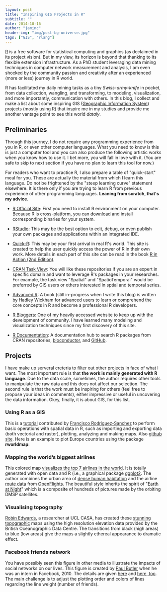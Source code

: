 ```yaml
---
layout: post
title: "Inspiring GIS Projects in R"
subtitle: ""
date: 2014-10-16
author: "jaminc"
header-img: "img/post-bg-universe.jpg"
tags: ["GIS", "rlang"]
---
```


[R](http://www.r-project.org/) is a free software for statistical computing and graphics (as declaimed in its project vision). But in my view, its horizon is beyond that thanking to its flexible extension infrastructure. As a PhD student leveraging data mining techniques in computer network measurement and analysis, I am even shocked by the community passion and creativity after an experienced (more or less) journey in R world.

R has facilitated my daily mining tasks as a tiny *Swiss-army-knife* in pocket, from data collection, wangling, and transforming, to modeling, visualization, and more importantly, communication with others. In this blog, I collect and make a list about some inspiring GIS ([Geographic Information System](http://en.wikipedia.org/wiki/Geographic_information_system>)) projects (mostly using R) that inspire me in my studies and provide me another vantage point to see this world *dataly*.

<!-- more -->

## Preliminaries

Through this journey, I do not require any programming experience from you in R, or even other computer languages. What you need to know is this is just a computer tool and you can also produce the following artistic works when you know how to use it. I bet more, you will fall in love with it. (You are safe to skip to next section if you have no plan to learn this tool for now.)

For readers who want to practice R, I also prepare a table of "quick-start" meal for you. These are actually the material from which I learn this language. Do not be frightened by the "steep learning curve" statement elsewhere. It is there only if you are trying to learn R from previous experience of other programming languages. **Leaning from scratch, that's my advice**.

- [R Official Site](http://www.r-project.org/): First you need to install R environment on your computer. Because R is cross-platform, you can [download](http://cran.rstudio.com/) and install corresponding binaries for your system.

- [RStudio](http://www.rstudio.com/): This may be the best option to edit, debug, or even publish your own packages and applications within an integrated IDE.

- [Quick-R](http://www.statmethods.net/): This may be your first arrival in real R's world. This site is created to help the user quickly access the power of R in their own work. More details in each part of this site can be read in the book [R in Action (2nd Edition)](http://www.manning.com/kabacoff2/).

- [CRAN Task View](http://cran.r-project.org/web/views/): You will like these repositories if you are an expert in specific domain and want to leverage R's packages in your researches. For example, the task view "Spatial" and "SpatioTemporal" would be preferred by GIS users or others interested in sptial and temporal series.

- [Advanced R](http://adv-r.had.co.nz/): A book (still in-progress when I write this blog) is written by Hadley Wickham for advanced users to learn or comprehend the core concepts in R and become a professional R developers.

- [R Bloggers](http://www.r-bloggers.com/): One of my heavily accessed website to keep up with the development of community. I have learned many modeling and visualization techniques since my first discovery of this site.

- [R Documentation](http://www.rdocumentation.org/): A documentation hub to search R packages from CRAN repositories, [bioconductor](http://www.bioconductor.org/), and [GitHub](http://www.github.com).


## Projects

I have make up serveral creteria to filter out other projects in face of what I want. The most important rule is that **the work is mainly generated with R language**. Due to the data scale, sometimes, the author requires other tools to manipulate the raw data and this does not affect our selection. The second rule is that the work must be inspiring for others (feel free to propose your ideas in comments), either impressive or useful in uncovering the data information. Okey, finally, it is about GIS, for this list.


### Using R as a GIS

This is a [tutorial](http://pakillo.github.io/R-GIS-tutorial/) contributed by [Francisco Rodriguez-Sanchez](http://sites.google.com/site/rodriguezsanchezf) to perform basic operations with spatial data in R, such as importing and exporting data (both vectorial and raster), plotting, analyzing and making maps. Also [github site](https://github.com/Pakillo/R-GIS-tutorial). Here is an example to plot Europe countries using the package **rworldmap**:


### Mapping the world’s biggest airlines

This colored map [visualizes the top 7 airlines in the world](http://spatialanalysis.co.uk/2012/06/mapping-worlds-biggest-airlines/). It is totally generated with open data and R (i.e., a graphical package [ggplot2](http://ggplot2.org/). The author combines the urban area of [dense human habitation](http://www.naturalearthdata.com/downloads/10m-cultural-vectors/10m-urban-area/) and the airline [route data](http://sourceforge.net/p/openflights/code/HEAD/tree/openflights/data/routes.dat?format=raw) from [OpenFlights](http://openflights.org/data.html). The beautiful style inherits the spirit of "[Earth at Night](http://apod.nasa.gov/apod/ap001127.html)" which is a composite of hundreds of pictures made by the orbiting DMSP satellites.


### Visualising topography

[Robin Edwards](http://geotheory.co.uk/), a researcher at UCL CASA, has created these [stunning topographic](http://geotheory.co.uk/blog/2014/02/07/visualising-topography/) maps using the high resolution elevation data provided by the British Oceanographic Data Centre. The transitions from black (high areas) to blue (low areas) give the maps a slightly ethereal appearance to dramatic effect.


### Facebook friends network

You have possibly seen this figure in other media to illustrate the impacts of social networks on our lives. This figure is created by [Paul Butler](http://paulbutler.org/) when he was an intern in Facebook, 2010. The details are given [here](http://on.fb.me/1CucrEA) and [here, too](http://paulbutler.org/archives/visualizing-facebook-friends/). The main challenge is to adjust the plotting order and colors of lines regarding the line weight (number of friends).
